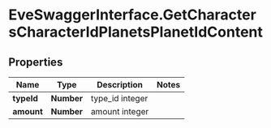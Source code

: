 # EveSwaggerInterface.GetCharactersCharacterIdPlanetsPlanetIdContent

## Properties
Name | Type | Description | Notes
------------ | ------------- | ------------- | -------------
**typeId** | **Number** | type_id integer | 
**amount** | **Number** | amount integer | 


